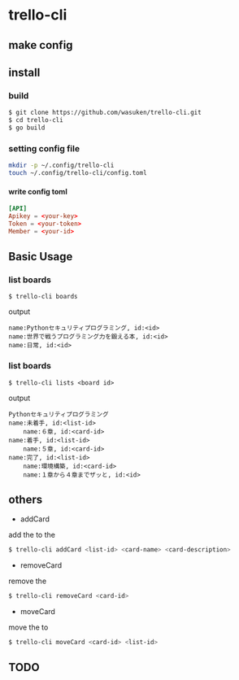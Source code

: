 # trello-cli

## make config

## install

### build

```bash
$ git clone https://github.com/wasuken/trello-cli.git
$ cd trello-cli
$ go build
```

### setting config file

```bash
mkdir -p ~/.config/trello-cli
touch ~/.config/trello-cli/config.toml
```

#### write config toml

```toml
[API]
Apikey = <your-key>
Token = <your-token>
Member = <your-id>
```

## Basic Usage


### list boards

```
$ trello-cli boards
```

output

```
name:Pythonセキュリティプログラミング, id:<id>
name:世界で戦うプログラミング力を鍛える本, id:<id>
name:日常, id:<id>
```

### list boards

```
$ trello-cli lists <board id>
```

output

```
Pythonセキュリティプログラミング
name:未着手, id:<list-id>
    name:６章, id:<card-id>
name:着手, id:<list-id>
    name:５章, id:<card-id>
name:完了, id:<list-id>
    name:環境構築, id:<card-id>
    name:１章から４章までザッと, id:<id>
```

## others

* addCard

add the <card-id> to the <list-id>

```bash
$ trello-cli addCard <list-id> <card-name> <card-description>
```

* removeCard

remove the <card-id>

```bash
$ trello-cli removeCard <card-id>
```

* moveCard

move the <card-id> to <list-id>

```bash
$ trello-cli moveCard <card-id> <list-id>
```


## TODO


